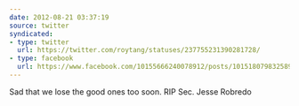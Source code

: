 ```yaml
---
date: 2012-08-21 03:37:19
source: twitter
syndicated:
- type: twitter
  url: https://twitter.com/roytang/statuses/237755231390281728/
- type: facebook
  url: https://www.facebook.com/10155666240078912/posts/10151807983258912
---
```


Sad that we lose the good ones too soon. RIP Sec. Jesse Robredo